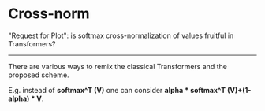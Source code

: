 # Cross-norm

"Request for Plot": is softmax cross-normalization of values fruitful in Transformers?

---

There are various ways to remix the classical Transformers and the proposed scheme.

E.g. instead of __softmax^T (V)__ one can consider __alpha * softmax^T (V)+(1-alpha) * V__.

